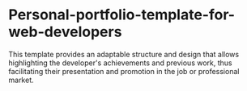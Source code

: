 # Personal-portfolio-template-for-web-developers
This template provides an adaptable structure and design that allows highlighting the developer's achievements and previous work, thus facilitating their presentation and promotion in the job or professional market.
